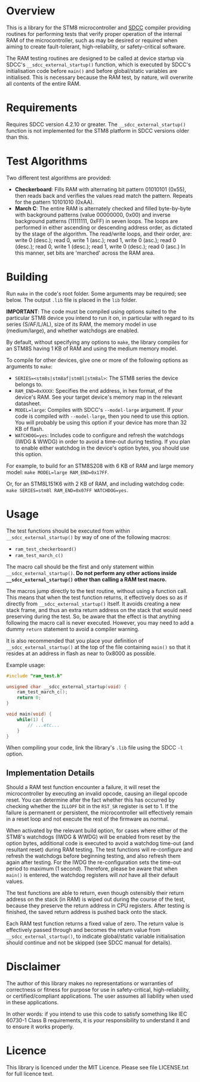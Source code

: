 # Overview

This is a library for the STM8 microcontroller and [SDCC](http://sdcc.sourceforge.net/) compiler providing routines for performing tests that verify proper operation of the internal RAM of the microcontroller, such as may be desired or required when aiming to create fault-tolerant, high-reliability, or safety-critical software.

The RAM testing routines are designed to be called at device startup via SDCC's `__sdcc_external_startup()` function, which is executed by SDCC's initialisation code before `main()` and before global/static variables are initialised. This is necessary because the RAM test, by nature, will overwrite all contents of the entire RAM.

# Requirements

Requires SDCC version 4.2.10 or greater. The `__sdcc_external_startup()` function is not implemented for the STM8 platform in SDCC versions older than this.

# Test Algorithms

Two different test algorithms are provided:

* **Checkerboard**: Fills RAM with alternating bit pattern 01010101 (0x55), then reads back and verifies the values read match the pattern. Repeats for the pattern 10101010 (0xAA).
* **March C**: The entire RAM is alternately checked and filled byte-by-byte with background patterns (value 00000000, 0x00) and inverse background patterns (11111111, 0xFF) in seven loops. The loops are performed in either ascending or descending address order, as dictated by the stage of the algorithm. The read/write loops, and their order, are: write 0 (desc.); read 0, write 1 (asc.); read 1, write 0 (asc.); read 0 (desc.); read 0, write 1 (desc.); read 1, write 0 (desc.); read 0 (asc.) In this manner, set bits are 'marched' across the RAM area.

# Building

Run `make` in the code's root folder. Some arguments may be required; see below. The output `.lib` file is placed in the `lib` folder.

**IMPORTANT**: The code must be compiled using options suited to the particular STM8 device you intend to run it on, in particular with regard to its series (S/AF/L/AL), size of its RAM, the memory model in use (medium/large), and whether watchdogs are enabled.

By default, without specifying any options to `make`, the library compiles for an STM8S having 1 KB of RAM and using the medium memory model.

To compile for other devices, give one or more of the following options as arguments to `make`:

* `SERIES=<stm8s|stm8af|stm8l|stm8al>`: The STM8 series the device belongs to.
* `RAM_END=0xXXXX`: Specifies the end address, in hex format, of the device's RAM. See your target device's memory map in the relevant datasheet.
* `MODEL=large`: Compiles with SDCC's `--model-large` argument. If *your* code is compiled with `--model-large`, then you need to use this option. You will probably be using this option if your device has more than 32 KB of flash.
* `WATCHDOG=yes`: Includes code to configure and refresh the watchdogs (IWDG & WWDG) in order to avoid a time-out during testing. If you plan to enable either watchdog in the device's option bytes, you should use this option.

For example, to build for an STM8S208 with 6 KB of RAM and large memory model: `make MODEL=large RAM_END=0x17FF`.

Or, for an STM8L151K6 with 2 KB of RAM, and including watchdog code: `make SERIES=stm8l RAM_END=0x07FF WATCHDOG=yes`.

# Usage

The test functions should be executed from within `__sdcc_external_startup()` by way of one of the following macros:

* `ram_test_checkerboard()`
* `ram_test_march_c()`

The macro call should be the first and only statement within `__sdcc_external_startup()`. **Do not perform any other actions inside `__sdcc_external_startup()` other than calling a RAM test macro.**

The macros jump directly to the test routine, without using a function call. This means that when the test function returns, it effectively does so as if directly from `__sdcc_external_startup()` itself. It avoids creating a new stack frame, and thus an extra return address on the stack that would need preserving during the test. So, be aware that the effect is that anything following the macro call is never executed. However, you may need to add a dummy `return` statement to avoid a compiler warning.

It is also recommended that you place your definition of `__sdcc_external_startup()` at the top of the file containing `main()` so that it resides at an address in flash as near to 0x8000 as possible.

Example usage:

```c
#include "ram_test.h"

unsigned char __sdcc_external_startup(void) {
	ram_test_march_c();
	return 0;
}

void main(void) {
	while(1) {
		// ...etc...
	}
}
```

When compiling your code, link the library's `.lib` file using the SDCC `-l` option.

## Implementation Details

Should a RAM test function encounter a failure, it will reset the microcontroller by executing an invalid opcode, causing an illegal opcode reset. You can determine after the fact whether this has occurred by checking whether the `ILLOPF` bit in the `RST_SR` register is set to 1. If the failure is permanent or persistent, the microcontroller will effectively remain in a reset loop and not execute the rest of the firmware as normal.

When activated by the relevant build option, for cases where either of the STM8's watchdogs (IWDG & WWDG) will be enabled from reset by the option bytes, additional code is executed to avoid a watchdog time-out (and resultant reset) during RAM testing. The test functions will re-configure and refresh the watchdogs before beginning testing, and also refresh them again after testing. For the IWDG the re-configuration sets the time-out period to maximum (1 second). Therefore, please be aware that when `main()` is entered, the watchdog registers will *not* have all their default values.

The test functions are able to return, even though ostensibly their return address on the stack (in RAM) is wiped out during the course of the test, because they preserve the return address in CPU registers. After testing is finished, the saved return address is pushed back onto the stack.

Each RAM test function returns a fixed value of zero. The return value is effectively passed through and becomes the return value from `__sdcc_external_startup()`, to indicate global/static variable initialisation should continue and not be skipped (see SDCC manual for details).

# Disclaimer

The author of this library makes no representations or warranties of correctness or fitness for purpose for use in safety-critical, high-reliability, or certified/compliant applications. The user assumes all liability when used in these applications.

In other words: if you intend to use this code to satisfy something like IEC 60730-1 Class B requirements, it is *your* responsibility to understand it and to ensure it works properly.

# Licence

This library is licenced under the MIT Licence. Please see file LICENSE.txt for full licence text.
